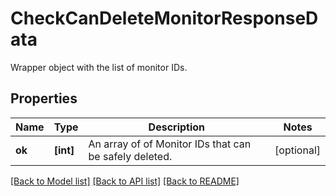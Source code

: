 # CheckCanDeleteMonitorResponseData

Wrapper object with the list of monitor IDs.
## Properties
Name | Type | Description | Notes
------------ | ------------- | ------------- | -------------
**ok** | **[int]** | An array of of Monitor IDs that can be safely deleted. | [optional] 

[[Back to Model list]](README.md#documentation-for-models) [[Back to API list]](README.md#documentation-for-api-endpoints) [[Back to README]](README.md)


